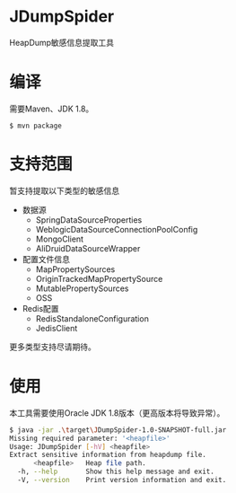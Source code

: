 # JDumpSpider
HeapDump敏感信息提取工具

# 编译
需要Maven、JDK 1.8。
```
$ mvn package
```
# 支持范围

暂支持提取以下类型的敏感信息

- 数据源
    - SpringDataSourceProperties
    - WeblogicDataSourceConnectionPoolConfig
    - MongoClient
    - AliDruidDataSourceWrapper
- 配置文件信息
    - MapPropertySources
    - OriginTrackedMapPropertySource
    - MutablePropertySources
    - OSS
- Redis配置
    - RedisStandaloneConfiguration
    - JedisClient

更多类型支持尽请期待。

# 使用

本工具需要使用Oracle JDK 1.8版本（更高版本将导致异常）。

```sh
$ java -jar .\target\JDumpSpider-1.0-SNAPSHOT-full.jar                  
Missing required parameter: '<heapfile>'
Usage: JDumpSpider [-hV] <heapfile>                   
Extract sensitive information from heapdump file.     
      <heapfile>   Heap file path.                    
  -h, --help       Show this help message and exit.   
  -V, --version    Print version information and exit.

```
